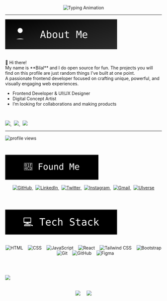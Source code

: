 <!-- Typing Animation -->
<p align="center">
  <img src="https://readme-typing-svg.herokuapp.com?font=Fira+Code&size=24&duration=3000&pause=1000&color=000000&center=true&vCenter=true&width=600&lines=Building+-+Designing+-+Creating" alt="Typing Animation" />
</p>   <hr>

<!-- About Me Button -->
<p align="left">
  <img src="https://raw.githubusercontent.com/bilalmalik04/bilalmalik04/main/about-me-btn.svg" alt="About Me Button" />
</p>
<br>
 👋 Hi there!
  <br>
My name is **Bilal** and I do open source for fun. The projects you will find on this profile are just random things I've built at one point. <br>  A passionate frontend developer focused on crafting unique, powerful, and visually engaging web experiences.
<be>
  <ul>
        <li> Frontend Developer & UI\UX Designer</li>
        <li> Digital Concept Artist </li>
        <li> I’m looking for collaborations and making products</li>
 </ul>

 
<br>
<!-- Info Buttons Row -->
<p align="left">
  <a href="https://bilal-profile.netlify.app" target="_blank">
    <img src="https://img.shields.io/badge/Portfolio-6C63FF?style=for-the-badge&logo=vercel&logoColor=white" />
  </a>
  &nbsp;
  <a href="https://your-blog-link.com" target="_blank">
    <img src="https://img.shields.io/badge/Blog_Posts-blueviolet?style=for-the-badge&logo=hashnode&logoColor=white" />
  </a>
  &nbsp;
  <a href="mailto:infobilalmalik03@gmail.com" target="_blank">
    <img src="https://img.shields.io/badge/Contact_Me-D44638?style=for-the-badge&logo=gmail&logoColor=white" />
  </a>
</p>
   <hr>


<!-- PROFILE VIEWS COUNTER -->
<p align="left">
  <img src="https://komarev.com/ghpvc/?username=bilalmalik04&label=Profile%20views&color=8000ff&style=flat" alt="profile views" />
</p>

<br>

<p align="left">
  <img src="https://raw.githubusercontent.com/bilalmalik04/bilalmalik04/main/found-me-btn.svg" />
</p>  
<p align="center">
  <a href="https://github.com/bilalmalik04" target="_blank">
    <img alt="GitHub" height="32" src="https://cdn.jsdelivr.net/gh/devicons/devicon/icons/github/github-original.svg" />
  </a>&nbsp;
  <a href="#" target="_blank">
    <img alt="LinkedIn" height="30" src="https://cdn.jsdelivr.net/gh/devicons/devicon/icons/linkedin/linkedin-original.svg" />
  </a>&nbsp;
  <a href="#" target="_blank">
    <img alt="Twitter" height="30" src="https://cdn.jsdelivr.net/gh/devicons/devicon/icons/twitter/twitter-original.svg" />
  </a>&nbsp;
  <a  href="#" target="_blank">
    <img alt="Instagram" height="32" src="https://img.icons8.com/fluency/48/instagram-new.png" />
  </a>&nbsp;
  <a href="mailto:infobilalmalik03@gmail.com" target="_blank">
    <img alt="Gmail" height="32" src="https://img.icons8.com/color/48/gmail--v1.png" />
  </a>&nbsp;
  <a href="#" target="_blank">
    <img alt="UIverse" height="30" src="https://uiverse.io/favicon.ico" />
  </a>
</p> 
<br> <br>

<!-- Tech Stack Button -->
<p align="left">
  <img src="https://github.com/bilalmalik04/bilalmalik04/blob/main/tech-stack.svg" />
</p>
<br>
<!-- Horizontal Tech Stack with Gaps -->
<div align="center">
  <img src="https://cdn.jsdelivr.net/gh/devicons/devicon/icons/html5/html5-original.svg" height="40" alt="HTML" />
  &nbsp;&nbsp;
  <img src="https://cdn.jsdelivr.net/gh/devicons/devicon/icons/css3/css3-original.svg" height="40" alt="CSS" />
  &nbsp;&nbsp;
  <img src="https://cdn.jsdelivr.net/gh/devicons/devicon/icons/javascript/javascript-original.svg" height="40" alt="JavaScript" />
  &nbsp;&nbsp;
  <img src="https://cdn.jsdelivr.net/gh/devicons/devicon/icons/react/react-original.svg" height="40" alt="React" />
  &nbsp;&nbsp;
  <img src="https://img.icons8.com/color/48/tailwind_css.png" height="40" alt="Tailwind CSS" />
  &nbsp;&nbsp;
  <img src="https://cdn.jsdelivr.net/gh/devicons/devicon/icons/bootstrap/bootstrap-original.svg" height="40" alt="Bootstrap" />
  &nbsp;&nbsp;
  <img src="https://cdn.jsdelivr.net/gh/devicons/devicon/icons/git/git-original.svg" height="40" alt="Git" />
  &nbsp;&nbsp;
  <img src="https://cdn.jsdelivr.net/gh/devicons/devicon/icons/github/github-original.svg" height="40" alt="GitHub" />
  &nbsp;&nbsp;
  <img src="https://cdn.jsdelivr.net/gh/devicons/devicon/icons/figma/figma-original.svg" height="40" alt="Figma" />
</div>

<br> <br>

<!-- Profile Stats Title Badge -->
<p align="left">
  <img src="https://img.shields.io/badge/GITHUB%20STATS-000000?style=for-the-badge&logo=github&logoColor=white" />
</p>
<br>
<!-- GitHub Stats Section -->
<div align="center">
  <img src="https://github-readme-stats.vercel.app/api?username=bilalmalik04&show_icons=true&theme=github_dark&hide_title=true" width="45%" />
  &nbsp;&nbsp;&nbsp;
  <img src="https://github-readme-stats.vercel.app/api/top-langs/?username=bilalmalik04&layout=compact&theme=github_dark" width="45%" />
</div>
